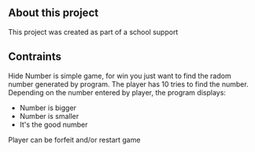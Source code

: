 ## About this project
This project was created as part of a school support 

## Contraints
Hide Number is simple game, for win you just want to find the radom number generated by program.
The player has 10 tries to find the number. Depending on the number entered by player, the program displays:
* Number is bigger
* Number is smaller
* It's the good number

Player can be forfeit and/or restart game
